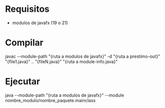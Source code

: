 # Requisitos
- modulos de javafx (19 o 21) 

# Compilar
 javac --module-path "{ruta a modulos de javafx}" -d "{ruta a prestimo-out}" "{file1.java}" .. "{fileN.java}" "{ruta a module-info.java}"

# Ejecutar
 java --module-path "{ruta a modulos de javafx}" --module nombre_modulo/nombre_paquete.mainclass


